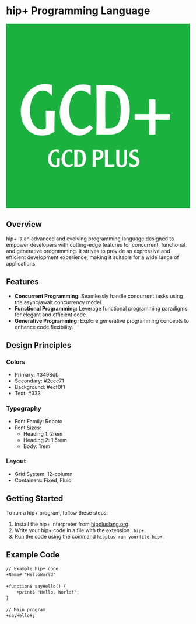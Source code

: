 # hip+ Programming Language

![hip+ Logo](Picsart_24-02-22_00-19-57-269.jpg)

## Overview

hip+ is an advanced and evolving programming language designed to empower developers with cutting-edge features for concurrent, functional, and generative programming. It strives to provide an expressive and efficient development experience, making it suitable for a wide range of applications.

## Features

- **Concurrent Programming:** Seamlessly handle concurrent tasks using the async/await concurrency model.
- **Functional Programming:** Leverage functional programming paradigms for elegant and efficient code.
- **Generative Programming:** Explore generative programming concepts to enhance code flexibility.

## Design Principles

### Colors

- Primary: #3498db
- Secondary: #2ecc71
- Background: #ecf0f1
- Text: #333

### Typography

- Font Family: Roboto
- Font Sizes: 
  - Heading 1: 2rem
  - Heading 2: 1.5rem
  - Body: 1rem

### Layout

- Grid System: 12-column
- Containers: Fixed, Fluid

## Getting Started

To run a hip+ program, follow these steps:

1. Install the hip+ interpreter from [hippluslang.org](https://hippluslang.org).
2. Write your hip+ code in a file with the extension `.hip+`.
3. Run the code using the command `hipplus run yourfile.hip+`.

## Example Code

```hip+
// Example hip+ code
+Name# "HelloWorld"

+function$ sayHello() {
    +print$ "Hello, World!";
}

// Main program
+sayHello#;
